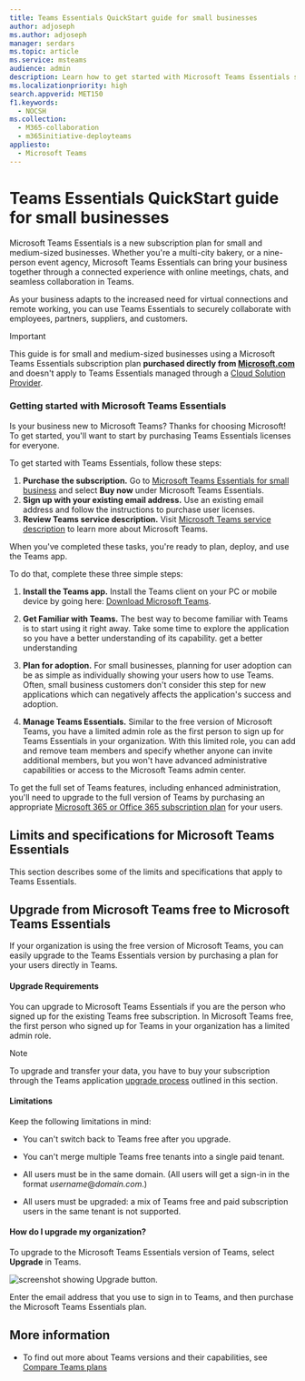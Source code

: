 ```yaml
---
title: Teams Essentials QuickStart guide for small businesses 
author: adjoseph
ms.author: adjoseph
manager: serdars
ms.topic: article
ms.service: msteams
audience: admin
description: Learn how to get started with Microsoft Teams Essentials subscription plan in your small or business.
ms.localizationpriority: high
search.appverid: MET150
f1.keywords:
  - NOCSH
ms.collection: 
  - M365-collaboration
  - m365initiative-deployteams
appliesto: 
  - Microsoft Teams
---
```


# Teams Essentials QuickStart guide for small businesses

Microsoft Teams Essentials is a new subscription plan for small and medium-sized businesses. Whether you're a multi-city bakery, or a nine-person event agency, Microsoft Teams Essentials can bring your business together through a connected experience with online meetings, chats, and seamless collaboration in Teams.

As your business adapts to the increased need for virtual connections and remote working, you can use Teams Essentials to securely collaborate with employees, partners, suppliers, and customers.

> [!IMPORTANT]
> This guide is for small and medium-sized businesses using a Microsoft Teams Essentials subscription plan **purchased directly from  [Microsoft.com](https://www.microsoft.com/en-us/microsoft-teams/compare-microsoft-teams-options)** and doesn't apply to Teams Essentials managed through a [Cloud Solution Provider](https://partner.microsoft.com/en-US/membership/cloud-solution-provider/find-a-provider).

### Getting started with Microsoft Teams Essentials

Is your business new to Microsoft Teams? Thanks for choosing Microsoft! To get started, you'll want to start by purchasing Teams Essentials licenses for everyone. 

To get started with Teams Essentials, follow these steps:

1. **Purchase the subscription.** Go to [Microsoft Teams Essentials for small business](https://www.microsoft.com/microsoft-teams/free) and select **Buy now** under Microsoft Teams Essentials.
2. **Sign up with your existing email address.** Use an existing email address and follow the instructions to purchase user licenses.
3. **Review Teams service description.** Visit [Microsoft Teams service description](office365/servicedescriptions/teams-service-description) to learn more about Microsoft Teams.

When you've completed these tasks, you're ready to plan, deploy, and use the Teams app.

To do that, complete these three simple steps:

1.  **Install the Teams app.** Install the Teams client on your PC or mobile device by going here: [Download Microsoft Teams](https://www.microsoft.com/microsoft-teams/download-app).

2. **Get Familiar with Teams.** The best way to become familiar with Teams is to start using it right away. Take some time to explore the application so you have a better understanding of its capability.  get a better understanding 

3. **Plan for adoption.** For small businesses, planning for user adoption can be as simple as individually showing your users how to use Teams. Often, small business customers don't consider this step for new applications which can negatively affects the application's success and adoption.

3.  **Manage Teams Essentials.** Similar to the free version of Microsoft Teams, you have a limited admin role as the first person to sign up for Teams Essentials in your organization. With this limited role, you can add and remove team members and specify whether anyone can invite additional members, but you won't have  advanced administrative capabilities or access to the Microsoft Teams admin center.

To get the full set of Teams features, including enhanced administration, you'll need to upgrade to the full version of Teams by purchasing an appropriate [Microsoft 365 or Office 365 subscription plan](https://www.microsoft.com/en-us/microsoft-teams/compare-microsoft-teams-options) for your users.

## Limits and specifications for Microsoft Teams Essentials

This section describes some of the limits and specifications that apply to Teams Essentials.



## Upgrade from Microsoft Teams free to Microsoft Teams Essentials

If your organization is using the free version of Microsoft Teams, you can easily upgrade to the Teams Essentials version by purchasing a plan for your users directly in Teams.

#### Upgrade Requirements

You can upgrade to Microsoft Teams Essentials if you are the person who signed up for the existing Teams free subscription. In Microsoft Teams free, the first person who signed up for Teams in your organization has a limited admin role.

> [!NOTE]
> To upgrade and transfer your data, you have to buy your subscription through the Teams application [upgrade process](#how-do-i-upgrade-my-organization) outlined in this section.

#### Limitations

Keep the following limitations in mind:

- You can't switch back to Teams free after you upgrade.

- You can't merge multiple Teams free tenants into a single paid tenant.

- All users must be in the same domain. (All users will get a sign-in in the format *username*@*domain.com*.)

- All users must be upgraded: a mix of Teams free and paid subscription users in the same tenant is not supported.

#### How do I upgrade my organization?

To upgrade to the Microsoft Teams Essentials version of Teams, select **Upgrade** in Teams.

![screenshot showing Upgrade button.](media/teams-freemium-upgrade-image1.png)

Enter the email address that you use to sign in to Teams, and then purchase the Microsoft Teams Essentials plan.


## More information

- To find out more about Teams versions and their capabilities, see [Compare Teams plans](https://www.microsoft.com/en-us/microsoft-teams/compare-microsoft-teams-options)